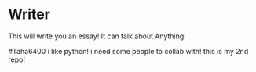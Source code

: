 # Writer
 This will write you an essay!
 It can talk about Anything!
 
 #Taha6400
 i like python!
 i need some people to collab with!
 this is my 2nd repo!
